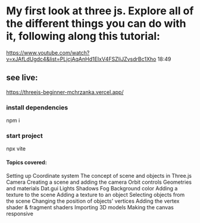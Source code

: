 # My first look at three js. Explore all of the different things you can do with it, following along this tutorial:

https://www.youtube.com/watch?v=xJAfLdUgdc4&list=PLjcjAqAnHd1EIxV4FSZIiJZvsdrBc1Xho
18:49

## see live:

https://threejs-beginner-mchrzanka.vercel.app/

### install dependencies

npm i

### start project

npx vite

#### Topics covered:

Setting up
Coordinate system
The concept of scene and objects in Three.js
Camera
Creating a scene and adding the camera
Orbit controls
Geometries and materials
Dat.gui
Lights
Shadows
Fog
Background color
Adding a texture to the scene
Adding a texture to an object
Selecting objects from the scene
Changing the position of objects' vertices
Adding the vertex shader & fragment shaders
Importing 3D models
Making the canvas responsive
